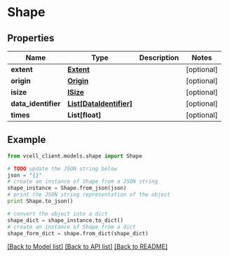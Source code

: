 # Shape


## Properties
Name | Type | Description | Notes
------------ | ------------- | ------------- | -------------
**extent** | [**Extent**](Extent.md) |  | [optional] 
**origin** | [**Origin**](Origin.md) |  | [optional] 
**isize** | [**ISize**](ISize.md) |  | [optional] 
**data_identifier** | [**List[DataIdentifier]**](DataIdentifier.md) |  | [optional] 
**times** | **List[float]** |  | [optional] 

## Example

```python
from vcell_client.models.shape import Shape

# TODO update the JSON string below
json = "{}"
# create an instance of Shape from a JSON string
shape_instance = Shape.from_json(json)
# print the JSON string representation of the object
print Shape.to_json()

# convert the object into a dict
shape_dict = shape_instance.to_dict()
# create an instance of Shape from a dict
shape_form_dict = shape.from_dict(shape_dict)
```
[[Back to Model list]](../README.md#documentation-for-models) [[Back to API list]](../README.md#documentation-for-api-endpoints) [[Back to README]](../README.md)


